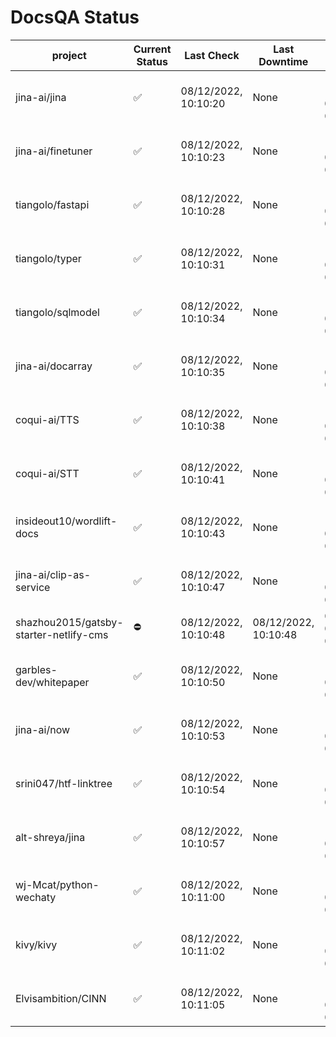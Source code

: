 # DocsQA Status

|               project                |Current Status|     Last Check     |   Last Downtime    |              % Uptime              |
|--------------------------------------|--------------|--------------------|--------------------|------------------------------------|
|jina-ai/jina                          |✅            |08/12/2022, 10:10:20|None                |100.000 (since 08/11/2022, 05:10:08)|
|jina-ai/finetuner                     |✅            |08/12/2022, 10:10:23|None                |100.000 (since 08/11/2022, 05:10:08)|
|tiangolo/fastapi                      |✅            |08/12/2022, 10:10:28|None                |100.000 (since 08/11/2022, 05:10:08)|
|tiangolo/typer                        |✅            |08/12/2022, 10:10:31|None                |100.000 (since 08/11/2022, 05:10:08)|
|tiangolo/sqlmodel                     |✅            |08/12/2022, 10:10:34|None                |100.000 (since 08/11/2022, 05:10:08)|
|jina-ai/docarray                      |✅            |08/12/2022, 10:10:35|None                |100.000 (since 08/11/2022, 05:10:08)|
|coqui-ai/TTS                          |✅            |08/12/2022, 10:10:38|None                |100.000 (since 08/11/2022, 05:10:08)|
|coqui-ai/STT                          |✅            |08/12/2022, 10:10:41|None                |100.000 (since 08/11/2022, 05:10:08)|
|insideout10/wordlift-docs             |✅            |08/12/2022, 10:10:43|None                |100.000 (since 08/11/2022, 05:10:08)|
|jina-ai/clip-as-service               |✅            |08/12/2022, 10:10:47|None                |100.000 (since 08/11/2022, 05:10:08)|
|shazhou2015/gatsby-starter-netlify-cms|⛔️           |08/12/2022, 10:10:48|08/12/2022, 10:10:48|0.000 (since 08/11/2022, 05:10:08)  |
|garbles-dev/whitepaper                |✅            |08/12/2022, 10:10:50|None                |100.000 (since 08/11/2022, 05:10:08)|
|jina-ai/now                           |✅            |08/12/2022, 10:10:53|None                |100.000 (since 08/11/2022, 05:10:08)|
|srini047/htf-linktree                 |✅            |08/12/2022, 10:10:54|None                |100.000 (since 08/11/2022, 05:10:08)|
|alt-shreya/jina                       |✅            |08/12/2022, 10:10:57|None                |100.000 (since 08/11/2022, 05:10:08)|
|wj-Mcat/python-wechaty                |✅            |08/12/2022, 10:11:00|None                |100.000 (since 08/11/2022, 05:10:08)|
|kivy/kivy                             |✅            |08/12/2022, 10:11:02|None                |100.000 (since 08/11/2022, 05:10:08)|
|Elvisambition/CINN                    |✅            |08/12/2022, 10:11:05|None                |100.000 (since 08/11/2022, 05:10:08)|
